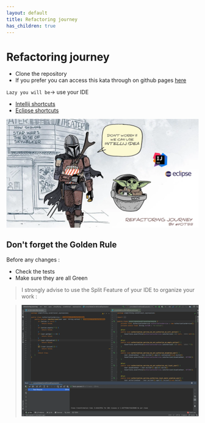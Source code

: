 ```yaml
---
layout: default
title: Refactoring journey
has_children: true
---
```


# Refactoring journey

* Clone the repository
* If you prefer you can access this kata through on github pages [here](https://ythirion.github.io/refactoring-journey/)

`Lazy you will be`-> use your IDE
* [Intellij shortcuts](https://resources.jetbrains.com/storage/products/intellij-idea/docs/IntelliJIDEA_ReferenceCard.pdf)
* [Eclipse shortcuts](https://www.eclipse.org/getting_started/content/eclipse-ide-keybindings.pdf)

![refactoring-journey](img/refactoring-journey.webp)

## Don't forget the Golden Rule 
Before any changes :
* Check the tests
* Make sure they are all Green

> I strongly advise to use the Split Feature of your IDE to organize your work :  

>![refactoring-journey](img/split-screen.webp)